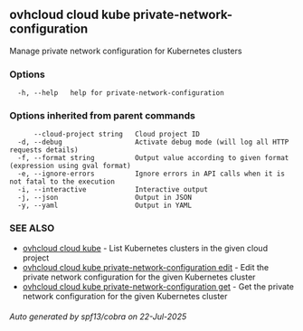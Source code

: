 ## ovhcloud cloud kube private-network-configuration

Manage private network configuration for Kubernetes clusters

### Options

```
  -h, --help   help for private-network-configuration
```

### Options inherited from parent commands

```
      --cloud-project string   Cloud project ID
  -d, --debug                  Activate debug mode (will log all HTTP requests details)
  -f, --format string          Output value according to given format (expression using gval format)
  -e, --ignore-errors          Ignore errors in API calls when it is not fatal to the execution
  -i, --interactive            Interactive output
  -j, --json                   Output in JSON
  -y, --yaml                   Output in YAML
```

### SEE ALSO

* [ovhcloud cloud kube](ovhcloud_cloud_kube.md)	 - List Kubernetes clusters in the given cloud project
* [ovhcloud cloud kube private-network-configuration edit](ovhcloud_cloud_kube_private-network-configuration_edit.md)	 - Edit the private network configuration for the given Kubernetes cluster
* [ovhcloud cloud kube private-network-configuration get](ovhcloud_cloud_kube_private-network-configuration_get.md)	 - Get the private network configuration for the given Kubernetes cluster

###### Auto generated by spf13/cobra on 22-Jul-2025
